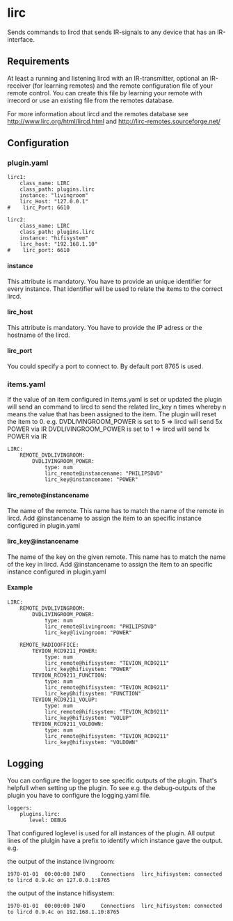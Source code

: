 # lirc

Sends commands to lircd that sends IR-signals to any device that has an IR-interface.

## Requirements

At least a running and listening lircd with an IR-transmitter, optional an IR-receiver (for learning remotes) and the remote configuration
file of your remote control. You can create this file by learning your remote with irrecord or use an existing file from the remotes database.

For more information about lircd and the remotes database see http://www.lirc.org/html/lircd.html and http://lirc-remotes.sourceforge.net/


## Configuration

### plugin.yaml

```
lirc1:
    class_name: LIRC
    class_path: plugins.lirc
    instance: "livingroom"
    lirc_Host: "127.0.0.1"
#    lirc_Port: 6610

lirc2:
    class_name: LIRC
    class_path: plugins.lirc
    instance: "hifisystem"
    lirc_host: "192.168.1.10"
#    lirc_port: 6610
```

#### instance
This attribute is mandatory. You have to provide an unique identifier for every instance. That identifier will be used to relate the items to the
correct lircd.

#### lirc_host
This attribute is mandatory. You have to provide the IP adress or the hostname of the lircd.

#### lirc_port
You could specify a port to connect to. By default port 8765 is used.


### items.yaml

If the value of an item configured in items.yaml is set or updated the plugin will send an command to lircd to send the related lirc_key n times
whereby n means the value that has been assigned to the item. The plugin will reset the item to 0.
e.g. DVDLIVINGROOM_POWER is set to 5  => lircd will send 5x POWER via IR
     DVDLIVINGROOM_POWER is set to 1  => lircd will send 1x POWER via IR


```
LIRC:
    REMOTE_DVDLIVINGROOM:
        DVDLIVINGROOM_POWER:
            type: num
            lirc_remote@instancename: "PHILIPSDVD"
            lirc_key@instancename: "POWER"
```

#### lirc_remote@instancename
The name of the remote. This name has to match the name of the remote in lircd.
Add @instancename to assign the item to an specific instance configured in plugin.yaml

#### lirc_key@instancename
The name of the key on the given remote. This name has to match the name of the key in lircd.
Add @instancename to assign the item to an specific instance configured in plugin.yaml

#### Example
```
LIRC:
    REMOTE_DVDLIVINGROOM:
        DVDLIVINGROOM_POWER:
            type: num
            lirc_remote@livingroom: "PHILIPSDVD"
            lirc_key@livingroom: "POWER"

    REMOTE_RADIOOFFICE:
        TEVION_RCD9211_POWER:
            type: num
            lirc_remote@hifisystem: "TEVION_RCD9211"
            lirc_key@hifisystem: "POWER"
        TEVION_RCD9211_FUNCTION:
            type: num
            lirc_remote@hifisystem: "TEVION_RCD9211"
            lirc_key@hifisystem: "FUNCTION"
        TEVION_RCD9211_VOLUP:
            type: num
            lirc_remote@hifisystem: "TEVION_RCD9211"
            lirc_key@hifisystem: "VOLUP"
        TEVION_RCD9211_VOLDOWN:
            type: num
            lirc_remote@hifisystem: "TEVION_RCD9211"
            lirc_key@hifisystem: "VOLDOWN"
```

## Logging

You can configure the logger to see specific outputs of the plugin. That's helpfull when setting up the plugin. To see e.g. the debug-outputs of
the plugin you have to configure the logging.yaml file. 


```
loggers:
    plugins.lirc:
       level: DEBUG
```

That configured loglevel is used for all instances of the plugin. All output lines of the plulgin have a prefix to identify which instance gave the output.
e.g. 

the output of the instance livingroom:
```
1970-01-01  00:00:00 INFO     Connections  lirc_hifisystem: connected to lircd 0.9.4c on 127.0.0.1:8765
```

the output of the instance hifisystem:
```
1970-01-01  00:00:00 INFO     Connections  lirc_hifisystem: connected to lircd 0.9.4c on 192.168.1.10:8765
```
